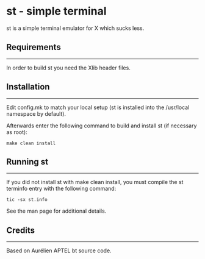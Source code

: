 # st - simple terminal
st is a simple terminal emulator for X which sucks less.


## Requirements
------------
In order to build st you need the Xlib header files.


## Installation
------------
Edit config.mk to match your local setup (st is installed into
the /usr/local namespace by default).

Afterwards enter the following command to build and install st (if
necessary as root):

    make clean install


## Running st
----------
If you did not install st with make clean install, you must compile
the st terminfo entry with the following command:

    tic -sx st.info

See the man page for additional details.

## Credits
-------
Based on Aurélien APTEL <aurelien dot aptel at gmail dot com> bt source code.

